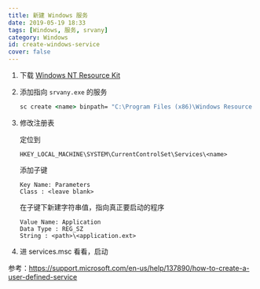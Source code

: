 ```yaml
---
title: 新建 Windows 服务
date: 2019-05-19 18:33
tags: [Windows, 服务, srvany]
category: Windows
id: create-windows-service
cover: false
---
```


1. 下载 [Windows NT Resource Kit](https://www.microsoft.com/en-us/download/details.aspx?id=17657)

2. 添加指向 `srvany.exe` 的服务

    ``` cmd
    sc create <name> binpath= "C:\Program Files (x86)\Windows Resource Kits\Tools\srvany.exe" start= auto displayname= "<Display Name>"
    ```

3. 修改注册表

    定位到

    ``` reg
    HKEY_LOCAL_MACHINE\SYSTEM\CurrentControlSet\Services\<name>
    ```

    添加子键

    ``` reg
    Key Name: Parameters
    Class : <leave blank>
    ```

    在子键下新建字符串值，指向真正要启动的程序

    ``` reg
    Value Name: Application
    Data Type : REG_SZ
    String : <path>\<application.ext>
    ```

4. 进 services.msc 看看，启动

参考：<https://support.microsoft.com/en-us/help/137890/how-to-create-a-user-defined-service>
